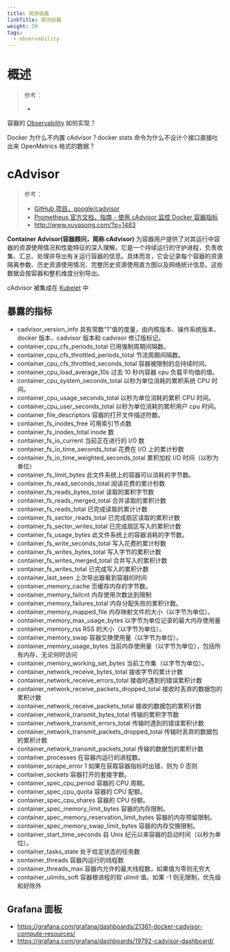 ```yaml
---
title: 观测容器
linkTitle: 观测容器
weight: 20
tags:
  - observability
---
```


# 概述

> 参考：
>
> -

容器的 [Observability](/docs/6.可观测性/Observability/Observability.md) 如何实现？

Docker 为什么不内置 cAdvisor？docker stats 命令为什么不设计个接口直接吐出来 OpenMetrics 格式的数据？

# cAdvisor

> 参考：
>
> - [GitHub 项目，google/cadvisor](https://github.com/google/cadvisor)
> - [Prometheus 官方文档，指南 - 使用 cAdvisor 监控 Docker 容器指标](https://prometheus.io/docs/guides/cadvisor/)
> - http://www.xuyasong.com/?p=1483

**Container Advisor(容器顾问，简称 cAdvisor)** 为容器用户提供了对其运行中容器的资源使用情况和性能特征的深入理解。它是一个持续运行的守护进程，负责收集、汇总、处理并导出有关运行容器的信息。具体而言，它会记录每个容器的资源隔离参数、历史资源使用情况、完整历史资源使用直方图以及网络统计信息。这些数据会按容器和整机维度分别导出。

cAdvisor 被集成在 [Kubelet](/docs/10.云原生/Kubernetes/Kubelet/Kubelet.md) 中

## 暴露的指标

- cadvisor_version_info 具有常数“1”值的度量，由内核版本、操作系统版本、docker 版本、cadvisor 版本和 cadvisor 修订版标记。
- container_cpu_cfs_periods_total 已用强制周期间隔数。
- container_cpu_cfs_throttled_periods_total 节流周期间隔数。
- container_cpu_cfs_throttled_seconds_total 容器被限制的总持续时间。
- container_cpu_load_average_10s 过去 10 秒内容器 cpu 负载平均值的值。
- container_cpu_system_seconds_total 以秒为单位消耗的累积系统 CPU 时间。
- container_cpu_usage_seconds_total 以秒为单位消耗的累积 CPU 时间。
- container_cpu_user_seconds_total 以秒为单位消耗的累积用户 cpu 时间。
- container_file_descriptors 容器的打开文件描述符数。
- container_fs_inodes_free 可用索引节点数
- container_fs_inodes_total inode 数
- container_fs_io_current 当前正在进行的 I/O 数
- container_fs_io_time_seconds_total 花费在 I/O 上的累计秒数
- container_fs_io_time_weighted_seconds_total 累积加权 I/O 时间（以秒为单位）
- container_fs_limit_bytes 此文件系统上的容器可以消耗的字节数。
- container_fs_read_seconds_total 阅读花费的累计秒数
- container_fs_reads_bytes_total 读取的累积字节数
- container_fs_reads_merged_total 合并读取的累积计数
- container_fs_reads_total 已完成读取的累计计数
- container_fs_sector_reads_total 已完成扇区读取的累积计数
- container_fs_sector_writes_total 已完成扇区写入的累积计数
- container_fs_usage_bytes 此文件系统上的容器消耗的字节数。
- container_fs_write_seconds_total 写入花费的累计秒数
- container_fs_writes_bytes_total 写入字节的累积计数
- container_fs_writes_merged_total 合并写入的累积计数
- container_fs_writes_total 已完成写入的累积计数
- container_last_seen 上次导出器看到容器的时间
- container_memory_cache 页缓存内存的字节数。
- container_memory_failcnt 内存使用次数达到限制
- container_memory_failures_total 内存分配失败的累积计数。
- container_memory_mapped_file 内存映射文件的大小（以字节为单位）。
- container_memory_max_usage_bytes 以字节为单位记录的最大内存使用量
- container_memory_rss RSS 的大小（以字节为单位）。
- container_memory_swap 容器交换使用量（以字节为单位）。
- container_memory_usage_bytes 当前内存使用量（以字节为单位），包括所有内存，无论何时访问
- container_memory_working_set_bytes 当前工作集（以字节为单位）。
- container_network_receive_bytes_total 接收字节的累计计数
- container_network_receive_errors_total 接收时遇到的错误累积计数
- container_network_receive_packets_dropped_total 接收时丢弃的数据包的累积计数
- container_network_receive_packets_total 接收的数据包的累积计数
- container_network_transmit_bytes_total 传输的累积字节数
- container_network_transmit_errors_total 传输时遇到的错误累积计数
- container_network_transmit_packets_dropped_total 传输时丢弃的数据包的累积计数
- container_network_transmit_packets_total 传输的数据包的累积计数
- container_processes 在容器内运行的进程数。
- container_scrape_error 1 如果在获取容器指标时出错，则为 0 否则
- container_sockets 容器打开的套接字数。
- container_spec_cpu_period 容器的 CPU 周期。
- container_spec_cpu_quota 容器的 CPU 配额。
- container_spec_cpu_shares 容器的 CPU 份额。
- container_spec_memory_limit_bytes 容器的内存限制。
- container_spec_memory_reservation_limit_bytes 容器的内存预留限制。
- container_spec_memory_swap_limit_bytes 容器的内存交换限制。
- container_start_time_seconds 自 Unix 纪元以来容器的启动时间（以秒为单位）。
- container_tasks_state 处于给定状态的任务数
- container_threads 容器内运行的线程数
- container_threads_max 容器内允许的最大线程数，如果值为零则无穷大
- container_ulimits_soft 容器根进程的软 ulimit 值。如果 -1 则无限制，优先级和好除外

## Grafana 面板

- https://grafana.com/grafana/dashboards/21361-docker-cadvisor-compute-resources/
- https://grafana.com/grafana/dashboards/19792-cadvisor-dashboard/


